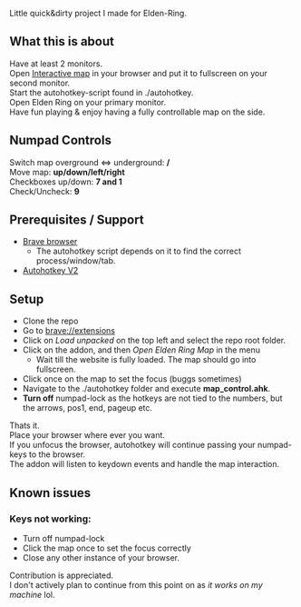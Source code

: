 Little quick&dirty project I made for Elden-Ring.

## What this is about
Have at least 2 monitors.  
Open [Interactive map](https://eldenring.wiki.fextralife.com/Interactive+Map) in your browser and put it to fullscreen on your second monitor.  
Start the autohotkey-script found in ./autohotkey.  
Open Elden Ring on your primary monitor.  
Have fun playing & enjoy having a fully controllable map on the side.

## Numpad Controls
Switch map overground <=> underground: __/__  
Move map: __up/down/left/right__  
Checkboxes up/down: __7 and 1__  
Check/Uncheck: __9__

## Prerequisites / Support
  - [Brave browser](https://brave.com/download/)
    - The autohotkey script depends on it to find the correct process/window/tab.
  - [Autohotkey V2](https://www.autohotkey.com/)

## Setup
  - Clone the repo
  - Go to [brave://extensions](brave://extensions)
  - Click on _Load unpacked_ on the top left and select the repo root folder.
  - Click on the addon, and then _Open Elden Ring Map_ in the menu
    - Wait till the website is fully loaded. The map should go into fullscreen.
  - Click once on the map to set the focus (buggs sometimes)
  - Navigate to the ./autohotkey folder and execute __map_control.ahk__.
  - __Turn off__ numpad-lock as the hotkeys are not tied to the numbers, but the arrows, pos1, end, pageup etc.

Thats it.  
Place your browser where ever you want.  
If you unfocus the browser, autohotkey will continue passing your numpad-keys to the browser.  
The addon will listen to keydown events and handle the map interaction.

## Known issues
### Keys not working:
 - Turn off numpad-lock
 - Click the map once to set the focus correctly
 - Close any other instance of your browser.


Contribution is appreciated.  
I don't actively plan to continue from this point on as _it works on my machine_ lol.